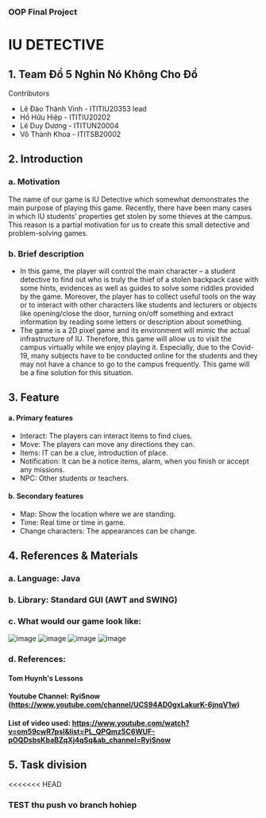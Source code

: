 ### OOP Final Project
# IU DETECTIVE
## 1. Team Đổ 5 Nghìn Nó Không Cho Đổ
Contributors
- Lê Đào Thành Vinh - ITITIU20353 lead
- Hồ Hữu Hiệp - ITITIU20202
- Lê Duy Dương - ITITUN20004
- Võ Thành Khoa - ITITSB20002
## 2. Introduction
### a. Motivation
The name of our game is IU Detective which somewhat demonstrates the main purpose of playing this game. Recently, there have been many cases in which IU students’ properties get stolen by some thieves at the campus.  This reason is a partial motivation for us to create this small detective and problem-solving games.
### b. Brief description
- In this game, the player will control the main character – a student detective to find out who is truly the thief of a stolen backpack case with some hints, evidences as well as guides to solve some riddles provided by the game. Moreover, the player has to collect useful tools on the way or to interact with other characters like students and lecturers or objects like opening/close the door, turning on/off something and extract information by reading some letters or description about something.
- The game is a 2D pixel game and its environment will mimic the actual infrastructure of IU. Therefore, this game will allow us to visit the campus virtually while we enjoy playing it. Especially, due to the Covid-19, many subjects have to be conducted online for the students and they may not have a chance to go to the campus frequently. This game will be a fine solution for this situation.
## 3. Feature
#### a. Primary features
- Interact: The players can interact items to find clues.
- Move: The players can move any directions they can.
- Items: IT can be a clue, introduction of place.
- Notification: It can be a notice items, alarm, when you finish or accept any missions.
- NPC: Other students or teachers.
#### b. Secondary features
- Map: Show the location where we are standing.
- Time: Real time or time in game.
- Change characters: The appearances can be change.
## 4. References & Materials
### a. Language: Java
### b. Library: Standard GUI (AWT and SWING)
### c. What would our game look like:
![image](https://user-images.githubusercontent.com/86940283/163815875-0b90166e-bbaa-4da0-a36d-0cf9a77a5695.png)
![image](https://user-images.githubusercontent.com/86940283/163815891-e7502b6a-3810-4c30-8bb4-f63012bccd7c.png)
![image](https://user-images.githubusercontent.com/86940283/163815904-4e08bdb9-9ba0-4ce2-a523-a3167663424c.png)
![image](https://user-images.githubusercontent.com/86940283/163815914-d19d14d7-1bca-4d04-8e10-d3e7e2e7edb6.png)
### d. References: 
#### Tom Huynh's Lessons
#### Youtube Channel: RyiSnow (https://www.youtube.com/channel/UCS94AD0gxLakurK-6jnqV1w)
#### List of video used: https://www.youtube.com/watch?v=om59cwR7psI&list=PL_QPQmz5C6WUF-pOQDsbsKbaBZqXj4qSq&ab_channel=RyiSnow

## 5. Task division
<<<<<<< HEAD

### TEST thu push vo branch hohiep

